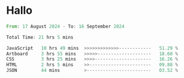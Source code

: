 # Hallo
<!--START_SECTION:waka-->

```rust
From: 17 August 2024 - To: 16 September 2024

Total Time: 21 hrs 5 mins

JavaScript   10 hrs 49 mins  >>>>>>>>>>>>>------------   51.29 %
Artboard     3 hrs 55 mins   >>>>>--------------------   18.60 %
CSS          3 hrs 25 mins   >>>>---------------------   16.26 %
HTML         2 hrs 5 mins    >>-----------------------   09.88 %
JSON         44 mins         >------------------------   03.52 %
```

<!--END_SECTION:waka-->
